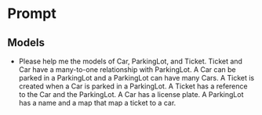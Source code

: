 # Prompt

## Models
- Please help me the models of Car, ParkingLot, and Ticket.
  Ticket and Car have a many-to-one relationship with ParkingLot. 
  A Car can be parked in a ParkingLot and a ParkingLot can have many Cars.
  A Ticket is created when a Car is parked in a ParkingLot. A Ticket has a reference to the Car and the ParkingLot.
  A Car has a license plate. A ParkingLot has a name and a map that map a ticket to a car.